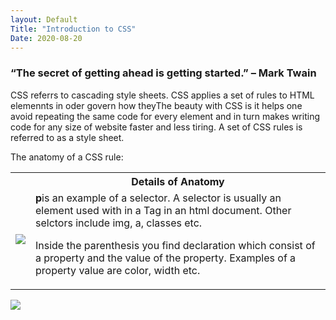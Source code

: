 ```yaml
---
layout: Default 
Title: "Introduction to CSS"
Date: 2020-08-20
---
```

<h3>“The secret of getting ahead is getting started.” – Mark Twain</h3> 

CSS referrs to cascading style sheets. CSS applies a set of rules to HTML elemennts in oder govern how theyThe beauty with CSS is it helps one avoid repeating the same code for every element and in turn makes writing code for any size of website faster and less tiring. A set of CSS rules is referred to as a style sheet.

The anatomy of a CSS rule:
<table style="width:100%">
  <tr>
    <th></th>
    <th>Details of Anatomy</th>
  </tr>
  <tr>
    <td><img src="cssruleanatomy.png"></td>
    <td><b>p</b>is an example of a selector. A selector is usually an element used with in a Tag in an html document. Other selctors include img, a, classes etc.<p>Inside the parenthesis you find declaration which consist of a property and the value of the property. Examples of a property value are color, width etc.</p> </td>
  </tr>
 
</table>
<Table >
<p><img src="cssruleanatomy.png"></P>

